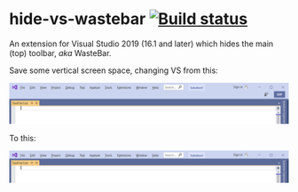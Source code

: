 # hide-vs-wastebar [![Build status](https://ci.appveyor.com/api/projects/status/6vdl148i0gx6jni9?svg=true)](https://ci.appveyor.com/project/nil4/hide-vs-menu)

An extension for Visual Studio 2019 (16.1 and later) which hides the main
(top) toolbar, *aka* WasteBar.

Save some vertical screen space, changing VS from this:

![WasteBar Visible](doc/wastebar-visible.png)

To this:

![WasteBar Gone](doc/wastebar-gone.png)
